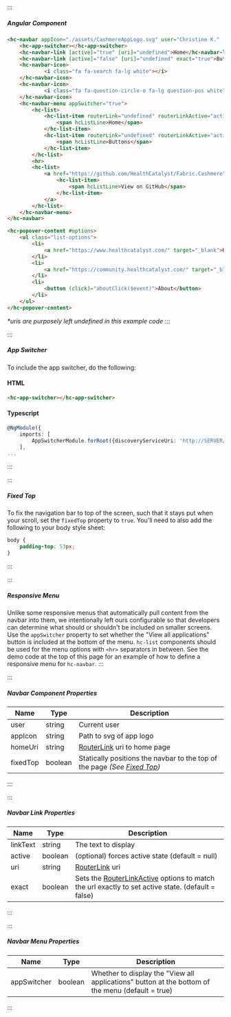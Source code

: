 :::
##### Angular Component
``` html
<hc-navbar appIcon="./assets/CashmereAppLogo.svg" user="Christine K." [homeUri]="undefined">
    <hc-app-switcher></hc-app-switcher>
    <hc-navbar-link [active]="true" [uri]="undefined">Home</hc-navbar-link>
    <hc-navbar-link [active]="false" [uri]="undefined" exact="true">Buttons</hc-navbar-link>
    <hc-navbar-icon>
            <i class="fa fa-search fa-lg white"></i>
    </hc-navbar-icon>
    <hc-navbar-icon>
            <i class="fa fa-question-circle-o fa-lg question-pos white" [hcPopover]="options" popoverPlacement="bottom"></i>
    </hc-navbar-icon>
    <hc-navbar-menu appSwitcher="true">
        <hc-list>
            <hc-list-item routerLink="undefined" routerLinkActive="active-link">
                <span hcListLine>Home</span>
            </hc-list-item>
            <hc-list-item routerLink="undefined" routerLinkActive="active-link">
                <span hcListLine>Buttons</span>
            </hc-list-item>
        </hc-list>
        <hr>
        <hc-list>
            <a href="https://github.com/HealthCatalyst/Fabric.Cashmere">
                <hc-list-item>
                    <span hcListLine>View on GitHub</span>
                </hc-list-item>
            </a>
        </hc-list>
    </hc-navbar-menu>
</hc-navbar>

<hc-popover-content #options>
    <ul class="list-options">
        <li>
            <a href="https://www.healthcatalyst.com/" target="_blank">Health Catalyst</a>
        </li>
        <li>
            <a href="https://community.healthcatalyst.com/" target="_blank">Health Catalyst Community</a>
        </li>
        <li>
            <button (click)="aboutClick($event)">About</button>
        </li>
    </ul>
</hc-popover-content>
```

_*uris are purposely left undefined in this example code_
:::

:::
##### App Switcher
To include the app switcher, do the following:
#### HTML
``` html
<hc-app-switcher></hc-app-switcher>
```

#### Typescript
``` typescript
@NgModule({
    imports: [
        AppSwitcherModule.forRoot({discoveryServiceUri: 'http://SERVER/DiscoveryService'})
    ],
...
```
:::

:::
##### Fixed Top
To fix the navigation bar to top of the screen, such that it stays put when your scroll, set the `fixedTop` property to `true`. You'll need to also add the following to your body style sheet:

``` css
body {
    padding-top: 53px;
}
```
:::

:::
##### Responsive Menu
Unlike some responsive menus that automatically pull content from the navbar into them, we intentionally left ours configurable so that developers can determine what should or shouldn't be included on smaller screens. Use the `appSwitcher` property to set whether the "View all applications" button is included at the bottom of the menu. `hc-list` components should be used for the menu options with `<hr>` separators in between. See the demo code at the top of this page for an example of how to define a responsive menu for `hc-navbar`.
:::

:::
##### Navbar Component Properties
| Name | Type | Description |
| - | - | - |
|user|string|Current user|
|appIcon|string|Path to svg of app logo|
|homeUri|string|[RouterLink](https://angular.io/api/router/RouterLink) uri to home page|
|fixedTop|boolean|Statically positions the navbar to the top of the page _(See [Fixed Top](#fixedtop))_|
:::

:::
##### Navbar Link Properties
| Name | Type | Description |
| - | - | - |
|linkText|string|The text to display|
|active|boolean|(optional) forces active state (default = null)|
|uri|string|[RouterLink](https://angular.io/api/router/RouterLink) uri|
|exact|boolean|Sets the [RouterLinkActive](https://angular.io/api/router/RouterLinkActive#description) options to match the url exactly to set active state. (default = false)|
:::

:::
##### Navbar Menu Properties
| Name | Type | Description |
| - | - | - |
|appSwitcher|boolean|Whether to display the "View all applications" button at the bottom of the menu (default = true)|
:::
